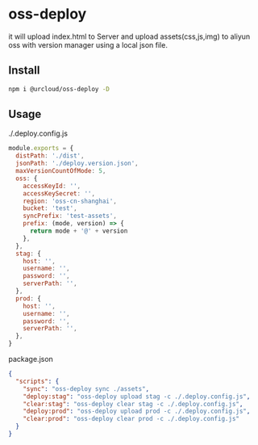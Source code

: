 # oss-deploy

it will upload index.html to Server and upload assets(css,js,img) to aliyun oss with version manager using a local json file.

## Install

```bash
npm i @urcloud/oss-deploy -D
```

## Usage

./.deploy.config.js

```js
module.exports = {
  distPath: './dist',
  jsonPath: './deploy.version.json',
  maxVersionCountOfMode: 5,
  oss: {
    accessKeyId: '',
    accessKeySecret: '',
    region: 'oss-cn-shanghai',
    bucket: 'test',
    syncPrefix: 'test-assets',
    prefix: (mode, version) => {
      return mode + '@' + version
    },
  },
  stag: {
    host: '',
    username: '',
    password: '',
    serverPath: '',
  },
  prod: {
    host: '',
    username: '',
    password: '',
    serverPath: '',
  },
}
```

package.json

```json
{
  "scripts": {
    "sync": "oss-deploy sync ./assets",
    "deploy:stag": "oss-deploy upload stag -c ./.deploy.config.js",
    "clear:stag": "oss-deploy clear stag -c ./.deploy.config.js",
    "deploy:prod": "oss-deploy upload prod -c ./.deploy.config.js",
    "clear:prod": "oss-deploy clear prod -c ./.deploy.config.js"
  }
}
```
